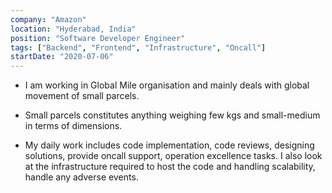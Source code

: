 ```yaml
---
company: "Amazon"
location: "Hyderabad, India"
position: "Software Developer Engineer"
tags: ["Backend", "Frontend", "Infrastructure", "Oncall"]
startDate: "2020-07-06"
---
```


- I am working in Global Mile organisation and mainly deals with global movement of small parcels.</p>

- Small parcels constitutes anything weighing few kgs and small-medium in terms of dimensions.</p>

* My daily work includes code implementation, code reviews, designing solutions, provide oncall support, operation excellence tasks. I also look at the infrastructure required to host the code and handling scalability, handle any adverse events.</p>